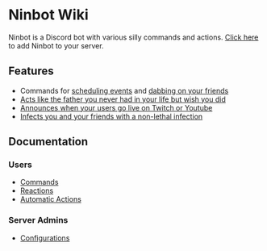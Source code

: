 # Ninbot Wiki
Ninbot is a Discord bot with various silly commands and actions.
[Click here](https://discordapp.com/oauth2/authorize?client_id=204484879554052096&scope=bot&permissions=823520464)
to add Ninbot to your server.

## Features
* Commands for [scheduling events](commands/index.md#events) and [dabbing on your friends](commands/index.md#dab)
* [Acts like the father you never had in your life but wish you did](reactions/index.md#dadbot)
* [Announces when your users go live on Twitch or Youtube](commands/index.md#stream)
* [Infects you and your friends with a non-lethal infection](actions/index.md#pathogen-game)

## Documentation

### Users
* [Commands](commands/index.md)
* [Reactions](reactions/index.md)
* [Automatic Actions](actions/index.md)

### Server Admins
* [Configurations](configuration/index.md)
